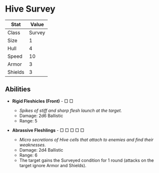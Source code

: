 # Hive Survey

| Stat            | Value  |
| --------------- | ------ |
| Class           | Survey |
| Size            | 1      |
| Hull            | 4      |
| Speed           | 10     |
| Armor           | 3      |
| Shields         | 3      |

## Abilities

- **Rigid Fleshicles (Front)** - □ □

  - *Spikes of stiff and sharp flesh launch at the target.*
  - Damage: 2d6 Ballistic
  - Range: 5

- **Abrassive Fleshlings** - □ □ □ □ □

  - *Micro secretions of Hive cells that attach to enemies and find their weaknesses.*
  - Damage: 2d4 Ballistic
  - Range: 6
  - The target gains the Surveyed condition for 1 round (attacks on the target ignore Armor and Shields).
